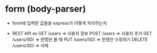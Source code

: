 # form (body-parser)

- form에 입력한 값들을 express가 어떻게 처리하는지


- REST API
ex
GET /users => 사용자 정보
POST /users => 사용자 추가
GET /users/(ID) => 한명만 볼 때
PUT /users/(ID) => 한명만 수정하기
DELETE /users/(ID) => 삭제